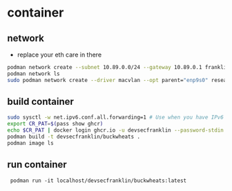 # container

## network

* replace your eth care in there

```sh
podman network create --subnet 10.89.0.0/24 --gateway 10.89.0.1 franklin_custom_network # create a bridge
podman network ls
sudo podman network create --driver macvlan --opt parent="enp9s0" research
```

## build container

```sh
sudo sysctl -w net.ipv6.conf.all.forwarding=1 # Use when you have IPv6 network issues
export CR_PAT=$(pass show ghcr)
echo $CR_PAT | docker login ghcr.io -u devsecfranklin --password-stdin
podman build -t devsecfranklin/buckwheats .
podman image ls 
```

## run container

` podman run -it localhost/devsecfranklin/buckwheats:latest`

